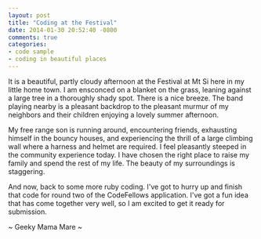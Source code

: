 ```yaml
---
layout: post
title: "Coding at the Festival"
date: 2014-01-30 20:52:40 -0800
comments: true
categories:
- code sample
- coding in beautiful places
---
```

It is a beautiful, partly cloudy afternoon at the Festival at Mt Si here in my little home town.  I am ensconced on a blanket on the grass, leaning against a large tree in a thoroughly shady spot.  There is a nice breeze.  The band playing nearby is a pleasant backdrop to the pleasant murmur of my neighbors and their children enjoying a lovely summer afternoon.

My free range son is running around, encountering friends, exhausting himself in the bouncy houses, and experiencing the thrill of a large climbing wall where a harness and helmet are required.  I feel pleasantly steeped in the community experience today.  I have chosen the right place to raise my family and spend the rest of my life.  The beauty of my surroundings is staggering.

And now, back to some more ruby coding.  I've got to hurry up and finish that code for round two of the CodeFellows application.  I've got a fun idea that has come together very well, so I am excited to get it ready for submission.

~ Geeky Mama Mare ~
